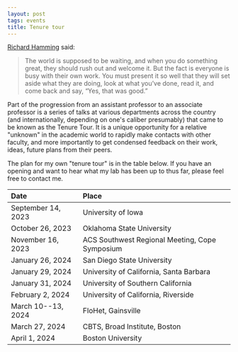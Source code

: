 ```yaml
---
layout: post
tags: events
title: Tenure tour
---
```

[Richard Hamming](https://en.wikipedia.org/wiki/Richard_Hamming) said:
> The world is supposed to be waiting, and when you do something great, they should rush out and welcome it. But the fact is everyone is busy with their own work. You must present it so well that they will set aside what they are doing, look at what you’ve done, read it, and come back and say, “Yes, that was good.”

Part of the progression from an assistant professor to an associate professor is a series of talks at various departments across the country (and internationally, depending on one's caliber presumably) that came to be known as the Tenure Tour. 
It is a unique opportunity for a relative "unknown" in the academic world to rapidly make contacts with other faculty, and more importantly to get condensed feedback on their work, ideas, future plans from their peers. 

The plan for my own "tenure tour" is in the table below. If you have an opening and want to hear what my lab has been up to thus far, please feel free to contact me.

| Date | Place |
| :---   | :--- |
| September 14, 2023 | University of Iowa |
| October 26, 2023 | Oklahoma State University |
| November 16, 2023 | ACS Southwest Regional Meeting, Cope Symposium |
| January 26, 2024 | San Diego State University |
| January 29, 2024 | University of California, Santa Barbara |
| January 31, 2024 | University of Southern California |
| February 2, 2024 | University of California, Riverside |
| March 10--13, 2024 | FloHet, Gainsville |
| March 27, 2024 | CBTS, Broad Institute, Boston |
| April 1, 2024 | Boston University |


 
